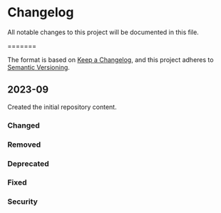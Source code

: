 # Changelog
All notable changes to this project will be documented in this file.
  
=======

The format is based on [Keep a Changelog](https://keepachangelog.com/en/1.0.0/),
and this project adheres to [Semantic Versioning](https://semver.org/spec/v2.0.0.html).


## 2023-09
Created the initial repository content.

### Changed
### Removed
### Deprecated 
### Fixed
### Security
